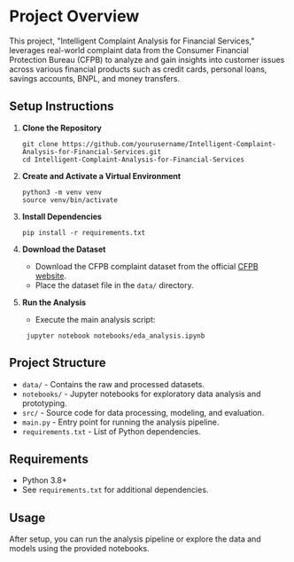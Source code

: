 
# Project Overview

This project, "Intelligent Complaint Analysis for Financial Services," leverages real-world complaint data from the Consumer Financial Protection Bureau (CFPB) to analyze and gain insights into customer issues across various financial products such as credit cards, personal loans, savings accounts, BNPL, and money transfers.

## Setup Instructions

1. **Clone the Repository**
    ```
    git clone https://github.com/yourusername/Intelligent-Complaint-Analysis-for-Financial-Services.git
    cd Intelligent-Complaint-Analysis-for-Financial-Services
    ```

2. **Create and Activate a Virtual Environment**
    ```
    python3 -m venv venv
    source venv/bin/activate
    ```

3. **Install Dependencies**
    ```
    pip install -r requirements.txt
    ```

4. **Download the Dataset**
    - Download the CFPB complaint dataset from the official [CFPB website](https://www.consumerfinance.gov/data-research/consumer-complaints/).
    - Place the dataset file in the `data/` directory.

5. **Run the Analysis**
    - Execute the main analysis script:
    ```
     jupyter notebook notebooks/eda_analysis.ipynb
    ```

## Project Structure

- `data/` - Contains the raw and processed datasets.
- `notebooks/` - Jupyter notebooks for exploratory data analysis and prototyping.
- `src/` - Source code for data processing, modeling, and evaluation.
- `main.py` - Entry point for running the analysis pipeline.
- `requirements.txt` - List of Python dependencies.

## Requirements

- Python 3.8+
- See `requirements.txt` for additional dependencies.

## Usage

After setup, you can run the analysis pipeline or explore the data and models using the provided notebooks.

